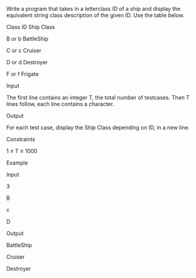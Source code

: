 Write a program that takes in a letterclass ID of a ship and display the equivalent string class description of the given ID. Use the table below.

Class ID	Ship Class

B or b	BattleShip

C or c	Cruiser

D or d	Destroyer

F or f	Frigate

Input

The first line contains an integer T, the total number of testcases. Then T lines follow, each line contains a character.

Output

For each test case, display the Ship Class depending on ID, in a new line.

Constraints

1 ≤ T ≤ 1000

Example

Input

3 

B

c

D

Output

BattleShip

Cruiser

Destroyer
